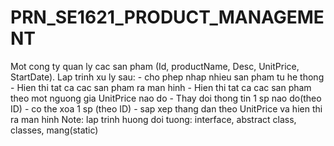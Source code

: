 # PRN_SE1621_PRODUCT_MANAGEMENT
Mot cong ty quan ly cac san pham (Id, productName, Desc, UnitPrice, StartDate).
Lap trinh xu ly sau:
	- cho phep nhap nhieu san pham tu he thong
	- Hien thi tat ca cac san pham ra man hinh
	- Hien thi tat ca cac san pham theo mot nguong gia UnitPrice nao do
	- Thay doi thong tin 1 sp nao do(theo ID)
	- co the xoa 1 sp (theo ID)
	- sap xep thang dan theo UnitPrice va hien thi ra man hinh
Note: lap trinh huong doi tuong: interface, abstract class, classes, mang(static)